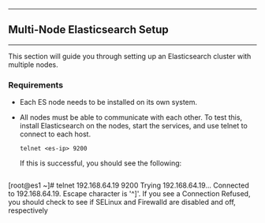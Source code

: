 ___
## Multi-Node Elasticsearch Setup
___

This section will guide you through setting up an Elasticsearch cluster with multiple nodes.

### Requirements

- Each ES node needs to be installed on its own system.

- All nodes must be able to communicate with each other. To test this, install Elasticsearch on the nodes, start the services, and use telnet to connect to each host.
    ```
    telnet <es-ip> 9200
    ```

    If this is successful, you should see the following:

    ```
[root@es1 ~]# telnet 192.168.64.19 9200
Trying 192.168.64.19...
Connected to 192.168.64.19.
Escape character is '^]'.
If you see a Connection Refused, you should check to see if SELinux and Firewalld are disabled and off, respectively






